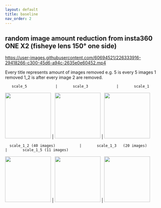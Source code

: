 ```yaml
---
layout: default
title: baseline
nav_order: 2
---
```


## random image amount reduction from insta360 ONE X2 (fisheye lens 150° one side)


https://user-images.githubusercontent.com/60694521/226333916-29418266-c300-45d6-a94c-2635e0e60452.mp4




Every title represents amount of images removed e.g. 5 is every 5 images 1 removed 1_2 is after every image 2 are removed.
 
       scale_5             |       scale_3             |       scale_1             


<img src="../images/output_sample_scale_5.gif" width="150"> | <img src="../images/output_sample_scale_3.gif" width="150">  | <img src="../images/output_sample_scale_1.gif" width="150">

      scale_1_2 (40 images)           |       scale_1_3   (20 images)         |       scale_1_5 (11 images)

<img src="../images/output_sample_scale_1_2.gif" width="150"> | <img src="../images/output_sample_scale_1_3.gif" width="150"> | <img src="../images/output_sample_scale_1_5.gif" width="150"> 
